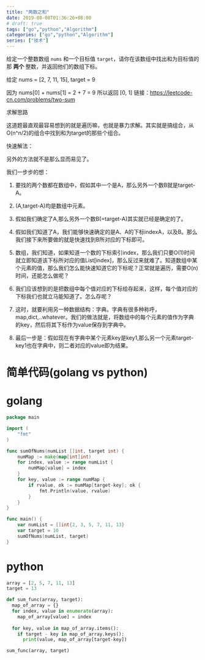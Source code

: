 ```yaml
---
title: "两数之和"
date: 2019-08-08T01:36:26+08:00
# draft: true
tags: ["go","python","Algorithm"]
categories: ["go","python","Algorithm"]
series: ["技术"]
---
```


给定一个整数数组 `nums` 和一个目标值 `target`，请你在该数组中找出和为目标值的那 **两个** 整数，并返回他们的数组下标。

给定 nums = [2, 7, 11, 15], target = 9

因为 nums[0] + nums[1] = 2 + 7 = 9
所以返回 [0, 1]
链接：https://leetcode-cn.com/problems/two-sum

求解思路

这道题最直观最容易想到的就是遍历嘛，也就是暴力求解。其实就是搞组合，从O(n^n/2)的组合中找到和为target的那些个组合。

快速解法：

另外的方法就不是那么显而易见了。

我们一步步的想：

1. 要找的两个数都在数组中，假如其中一个是A，那么另外一个数B就是target-A。
2. (A,target-A)均是数组中元素。

3. 假如我们确定了A,那么另外一个数B(=target-A)其实就已经是确定的了。

4. 假如我们知道了A，我们能够快速确定的是A、A的下标indexA，以及B。那么我们接下来所要做的就是快速找到B所对应的下标即可。
5. 数组，我们知道，如果知道一个数的下标索引index，那么我们只要O(1)时间就立即知道该下标所对应的值List[index]，那么反过来就难了。知道数组中某个元素的值，那么我们怎么能快速知道它的下标呢？正常就是遍历，需要O(n)时间，还能怎么做呢？
6. 我们应该想到的是把数组中每个值对应的下标给存起来，这样，每个值对应的下标我们也就立马能知道了。怎么存呢？
7. 这时，就要利用另一种数据结构：字典。字典有很多种称呼，map,dict,..whatever。我们的做法就是，将数组中的每个元素的值作为字典的key，然后将其下标作为value保存到字典中。
8. 最后一步是：假如现在有字典中某个元素key是key1,那么另一个元素target-key1也在字典中，则二者对应的value即为结果。



# 简单代码(golang vs python)

# golang

```go
package main

import (
	"fmt"
)

func sumOfNums(numList []int, target int) {
	numMap := make(map[int]int)
	for index, value := range numList {
		numMap[value] = index
	}
	for key, value := range numMap {
		if rvalue, ok := numMap[target-key]; ok {
			fmt.Println(value, rvalue)
		}
	}
}

func main() {
	var numList = []int{2, 3, 5, 7, 11, 13}
	var target = 10
	sumOfNums(numList, target)
}

```

# python

```python
array = [2, 5, 7, 11, 13]
target = 13

def sum_func(array, target):
  map_of_array = {}
  for index, value in enumerate(array):
    map_of_array[value] = index
  
  for key, value in map_of_array.items():
    if target - key in map_of_array.keys():
      print(value, map_of_array[target-key])

sum_func(array, target)
```

